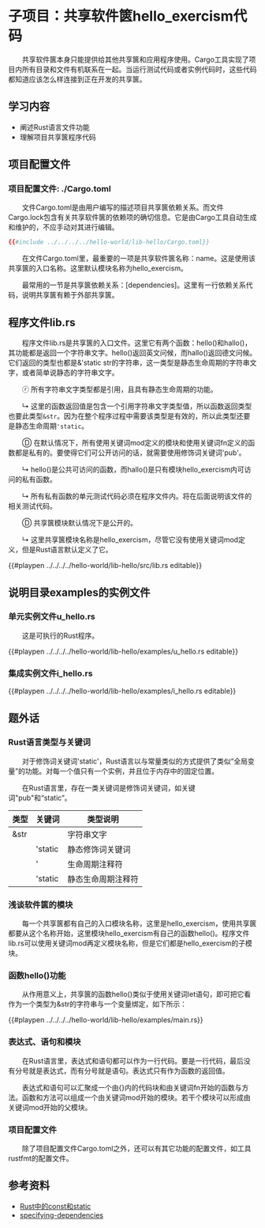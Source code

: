 # 子项目：共享软件篋hello_exercism代码

　　共享软件篋本身只能提供给其他共享篋和应用程序使用。Cargo工具实现了项目内所有目录和文件有机联系在一起。当运行测试代码或者实例代码时，这些代码都知道应该怎么样连接到正在开发的共享篋。

## 学习内容
- 阐述Rust语言文件功能
- 理解项目共享篋程序代码

## 项目配置文件

### 项目配置文件: ./Cargo.toml

　　文件Cargo.toml是由用户编写的描述项目共享篋依赖关系。而文件Cargo.lock包含有关共享软件篋的依赖项的确切信息。它是由Cargo工具自动生成和维护的，不应手动对其进行编辑。

```toml
{{#include ../../../../hello-world/lib-hello/Cargo.toml}}
```

　　在文件Cargo.toml里，最重要的一项是共享软件篋名称：name。这是使用该共享篋的入口名称。这里默认模块名称为hello_exercism。

　　最常用的一节是共享篋依赖关系：[dependencies]。这里有一行依赖关系代码，说明共享篋有赖于外部共享篋。

## 程序文件lib.rs

　　程序文件lib.rs是共享篋的入口文件。这里它有两个函数：hello()和hallo()，其功能都是返回一个字符串文字。hello()返回英文问候，而hallo()返回德文问候。它们返回的类型也都是&'static str的字符串，这一类型是静态生命周期的字符串文字，或者简单说静态的字符串文字。

　　ⓡ 所有字符串文字类型都是引用，且具有静态生命周期的功能。

　　↳ 这里的函数返回值是包含一个引用字符串文字类型值，所以函数返回类型也要此类型`&str`。因为在整个程序过程中需要该类型是有效的，所以此类型还要是静态生命周期`'static`。

　　Ⓓ 在默认情况下，所有使用关键词mod定义的模块和使用关键词fn定义的函数都是私有的。要使得它们可公开访问的话，就需要使用修饰词关键词'pub'。

　　↳ hello()是公共可访问的函数，而hallo()是只有模块hello_exercism内可访问的私有函数。

　　↳ 所有私有函数的单元测试代码必须在程序文件内。将在后面说明该文件的相关测试代码。

　　Ⓓ 共享篋模块默认情况下是公开的。

　　↳ 这里共享篋模块名称是hello_exercism，尽管它没有使用关键词mod定义，但是Rust语言默认定义了它。

{{#playpen ../../../../hello-world/lib-hello/src/lib.rs editable}}

## 说明目录examples的实例文件

### 单元实例文件u_hello.rs

　　这是可执行的Rust程序。

{{#playpen ../../../../hello-world/lib-hello/examples/u_hello.rs editable}}

### 集成实例文件i_hello.rs

{{#playpen ../../../../hello-world/lib-hello/examples/i_hello.rs editable}}

## 题外话

### Rust语言类型与关键词

　　对于修饰词关键词'static'，Rust语言以与常量类似的方式提供了类似“全局变量”的功能。对每一个值只有一个实例，并且位于内存中的固定位置。

　　在Rust语言里，存在一类关键词是修饰词关键词，如关键词"pub"和“static”。

| 类型 | 关键词 | 类型说明 |
|---|---|---|
| &str |  	| 字符串文字 |
|  	| 'static | 静态修饰词关键词 |
|  	| ' | 生命周期注释符 |
|  	| 'static | 静态生命周期注释符 |

### 浅谈软件篋的模块

　　每一个共享篋都有自己的入口模块名称，这里是hello_exercism，使用共享篋都要从这个名称开始，这里模块hello_exercism有自己的函数hello()。程序文件lib.rs可以使用关键词mod再定义模块名称，但是它们都是hello_exercism的子模块。


### 函数hello()功能

　　从作用意义上，共享篋的函数hello()类似于使用关键词let语句，即可把它看作为一个类型为&str的字符串与一个变量绑定，如下所示：

{{#playpen ../../../../hello-world/lib-hello/examples/main.rs}}

### 表达式、语句和模块

　　在Rust语言里，表达式和语句都可以作为一行代码。要是一行代码，最后没有分号就是表达式，而有分号就是语句。表达式只有作为函数的返回值。

　　表达式和语句可以汇聚成一个由{}内的代码块和由关键词fn开始的函数与方法。函数和方法可以组成一个由关键词mod开始的模块。若干个模块可以形成由关键词mod开始的父模块。

### 项目配置文件

　　除了项目配置文件Cargo.toml之外，还可以有其它功能的配置文件，如工具rustfmt的配置文件。

## 参考资料
- [Rust中的const和static](https://blog.csdn.net/s_lisheng/article/details/79287713)
- [specifying-dependencies](https://doc.rust-lang.org/cargo/reference/specifying-dependencies.html)